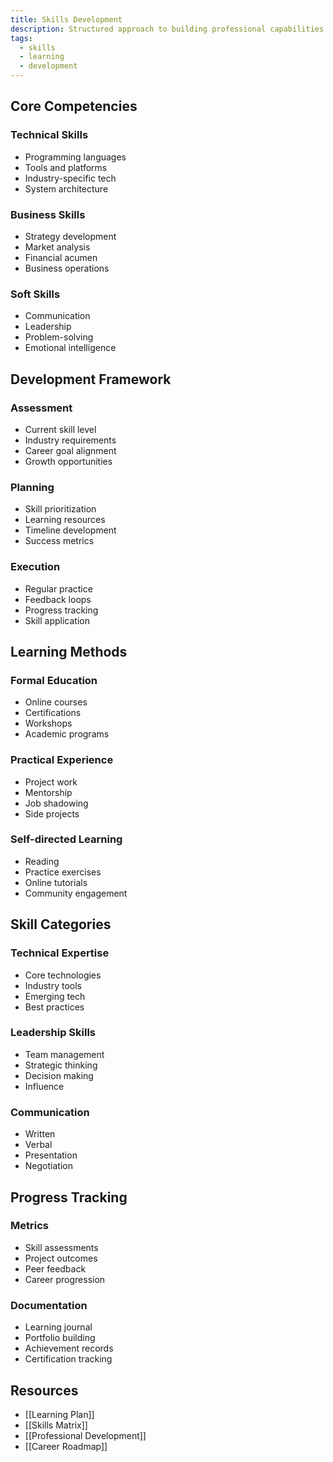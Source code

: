 ```yaml
---
title: Skills Development
description: Structured approach to building professional capabilities
tags:
  - skills
  - learning
  - development
---
```


## Core Competencies

### Technical Skills

- Programming languages
- Tools and platforms
- Industry-specific tech
- System architecture

### Business Skills

- Strategy development
- Market analysis
- Financial acumen
- Business operations

### Soft Skills

- Communication
- Leadership
- Problem-solving
- Emotional intelligence

## Development Framework

### Assessment

- Current skill level
- Industry requirements
- Career goal alignment
- Growth opportunities

### Planning

- Skill prioritization
- Learning resources
- Timeline development
- Success metrics

### Execution

- Regular practice
- Feedback loops
- Progress tracking
- Skill application

## Learning Methods

### Formal Education

- Online courses
- Certifications
- Workshops
- Academic programs

### Practical Experience

- Project work
- Mentorship
- Job shadowing
- Side projects

### Self-directed Learning

- Reading
- Practice exercises
- Online tutorials
- Community engagement

## Skill Categories

### Technical Expertise

- Core technologies
- Industry tools
- Emerging tech
- Best practices

### Leadership Skills

- Team management
- Strategic thinking
- Decision making
- Influence

### Communication

- Written
- Verbal
- Presentation
- Negotiation

## Progress Tracking

### Metrics

- Skill assessments
- Project outcomes
- Peer feedback
- Career progression

### Documentation

- Learning journal
- Portfolio building
- Achievement records
- Certification tracking

## Resources

- [[Learning Plan]]
- [[Skills Matrix]]
- [[Professional Development]]
- [[Career Roadmap]]
